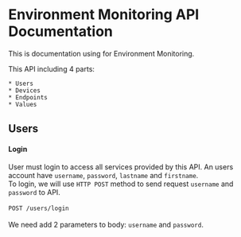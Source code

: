 # Environment Monitoring API Documentation
This is documentation using for Environment Monitoring.

This API including 4 parts:
</br>
```
* Users
* Devices
* Endpoints
* Values
```
## Users
#### Login
User must login to access all services provided by this API. An users account have ```username```, ```password```, ```lastname``` and ```firstname```.</br>
To login, we will use ``HTTP POST`` method to send request ``username`` and ``password`` to API.</br></br>
``POST /users/login``</br><br>
We need add 2 parameters to body: ``username`` and ``password``.